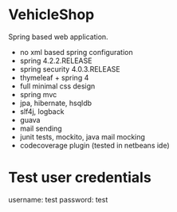 # VehicleShop

Spring based web application.

- no xml based spring configuration
- spring 4.2.2.RELEASE
- spring security 4.0.3.RELEASE
- thymeleaf + spring 4
- full minimal css design
- spring mvc
- jpa, hibernate, hsqldb
- slf4j, logback
- guava
- mail sending
- junit tests, mockito, java mail mocking
- codecoverage plugin (tested in netbeans ide)

# Test user credentials

username: test
password: test
